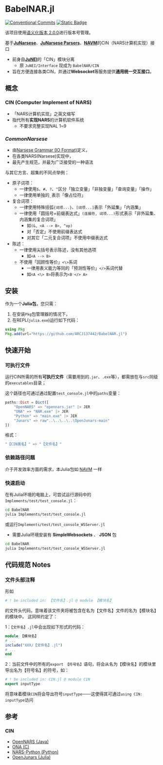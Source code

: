 # BabelNAR.jl

<!-- **简体中文** | [English](https://github.com/ARCJ137442/JuNarseseParsers.jl/blob/main/README-en.md) -->

[![Conventional Commits](https://img.shields.io/badge/Conventional%20Commits-1.0.0-%23FE5196?logo=conventionalcommits&logoColor=white)](https://conventionalcommits.org)
[![Static Badge](https://img.shields.io/badge/julia-package?logo=julia&label=1.8%2B)](https://julialang.org/)

该项目使用[语义化版本 2.0.0](https://semver.org/)进行版本号管理。

基于[**JuNarsese**](https://github.com/ARCJ137442/JuNarsese.jl)、[**JuNarsese Parsers**](https://github.com/ARCJ137442/JuNarseseParsers.jl)、[**NAVM**](https://github.com/ARCJ137442/NAVM.jl)的CIN（NARS计算机实现）接口

- 前身自[**JuNEI**](https://github.com/ARCJ137442/JuNEI.jl)的「CIN」模块分离
  - 原 `JuNEI/Interface` 现成为 `BabelNAR/CIN`
- 旨在方便连接各类CIN，并通过**Websocket**等服务提供**通用统一交互接口**。

## 概念

### CIN (Computer Implement of NARS)

- 「NARS计算机实现」之英文缩写
- 指代所有**实现NARS**的计算机软件系统
  - 不要求完整实现NAL 1~9

### ***CommonNarsese***

- 由[Narsese Grammar (IO Format)](https://github.com/opennars/opennars/wiki/Narsese-Grammar-(Input-Output-Format))定义，
- 在各类NARS(Narsese)实现中，
- 最先产生规范，并最为广泛接受的一种语法

与其它方言、超集的不同点举例：

- 原子词项：
  - 一律使用`$`、`#`、`?`、`^`区分「独立变量」「非独变量」「查询变量」「操作」
  - 一律使用单独的`_`表示「像占位符」
- 复合词项：
  - 一律使用特殊括弧`{词项...}`、`[词项...]`表示「外延集」「内涵集」
  - 一律使用「圆括号+前缀表达式」`(连接符, 词项...)`形式表示「非外延集、内涵集的复合词项」
    - 如`(&, <A --> B>, ^op)`
    - 对「否定」不使用前缀表达式
    - 对其它「二元复合词项」不使用中缀表达式
- 陈述：
  - 一律使用尖括号表示陈述，没有其他选项
    - 如`<A --> B>`
  - 不使用「回顾性等价」`<\>`系词
    - 一律用表义能力等同的「预测性等价」`</>`系词代替
    - 如`<A <\> B>`将表示为`<B </> A>`

## 安装

作为一个**Julia包**，您只需：

1. 在安装`Pkg`包管理器的情况下，
2. 在REPL(`julia.exe`)运行如下代码：

```julia
using Pkg
Pkg.add(url="https://github.com/ARCJ137442/BabelNAR.jl")
```

## 快速开始

### 可执行文件

运行CIN所需的所有**可执行文件**（需要用到的`.jar`、`.exe`等），都需放在与`src`同级的`executables`目录；

这个路径也可通过通过配置`test_console.jl`中的`paths`变量：

```julia
paths::Dict = Dict([
    "OpenNARS" => "opennars.jar" |> JER
    "ONA" => "NAR.exe" |> JER
    "Python" => "main.exe" |> JER
    "Junars" => raw"..\..\..\..\OpenJunars-main"
])
```

格式：

```julia
"【CIN类名】" => "【文件名】"
```

### 依赖路径问题

介于开发效率方面的需求，本Julia包如 [NAVM](https://github.com/ARCJ137442/NAVM.jl) 一样

### 快速启动

在有Julia环境的电脑上，可尝试运行源码中的`Implements/test/test_console.jl`：

```bash
cd BabelNAR
julia Implements/test/test_console.jl
```

或运行`Implements/test/test_console_WSServer.jl`

- 需要Julia环境安装有 **SimpleWebsockets** 、 **JSON** 包

```bash
cd BabelNAR
julia Implements/test/test_console_WSServer.jl
```

## 代码规范 Notes

### 文件头部注释

形如

```julia
# ! be included in: 【文件名】.jl @ module 【模块名】
```

的文件头代码，意味着该文件夹将被包含在名为【文件名】文件的名为【模块名】的模块中。
这同样约定了：

1：`【文件名】.jl`中会出现如下形式的代码：

```julia
module 【模块名】
# ...
include("XXX/【文件名】.jl")
# ...
end
```

2：当前文件中的所有的`export 【符号名】`语句，将会从名为【模块名】的模块里导出名为【符号名】的符号，如：

```julia
# ! be included in: CIN.jl @ module CIN
export inputType
```

将意味着模块`CIN`将会导出符号`inputType`——这使得其可通过`using CIN: inputType`访问

## 参考

### CIN

- [OpenNARS (Java)](https://github.com/opennars/opennars)
- [ONA (C)](https://github.com/opennars/OpenNARS-for-Applications)
- [NARS-Python (Python)](https://github.com/ccrock4t/NARS-Python)
- [OpenJunars (Julia)](https://github.com/AIxer/OpenJunars)
<!-- - [PyNARS (Python)](https://github.com/bowen-xu/PyNARS)
- [Narjure (Clojure)](https://github.com/opennars/Narjure)
- [NARS-Swift (Swift)](https://github.com/maxeeem/NARS-Swift) -->
